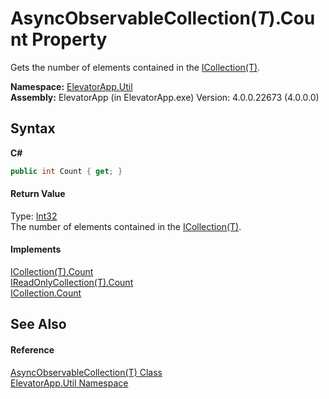 # AsyncObservableCollection(*T*).Count Property 
 

Gets the number of elements contained in the <a href="http://msdn2.microsoft.com/en-us/library/92t2ye13" target="_blank">ICollection(T)</a>.

**Namespace:**&nbsp;<a href="N_ElevatorApp_Util">ElevatorApp.Util</a><br />**Assembly:**&nbsp;ElevatorApp (in ElevatorApp.exe) Version: 4.0.0.22673 (4.0.0.0)

## Syntax

**C#**<br />
``` C#
public int Count { get; }
```


#### Return Value
Type: <a href="http://msdn2.microsoft.com/en-us/library/td2s409d" target="_blank">Int32</a><br />The number of elements contained in the <a href="http://msdn2.microsoft.com/en-us/library/92t2ye13" target="_blank">ICollection(T)</a>.

#### Implements
<a href="http://msdn2.microsoft.com/en-us/library/5s3kzhec" target="_blank">ICollection(T).Count</a><br /><a href="http://msdn2.microsoft.com/en-us/library/hh881496" target="_blank">IReadOnlyCollection(T).Count</a><br /><a href="http://msdn2.microsoft.com/en-us/library/2yz8a4x3" target="_blank">ICollection.Count</a><br />

## See Also


#### Reference
<a href="T_ElevatorApp_Util_AsyncObservableCollection_1">AsyncObservableCollection(T) Class</a><br /><a href="N_ElevatorApp_Util">ElevatorApp.Util Namespace</a><br />